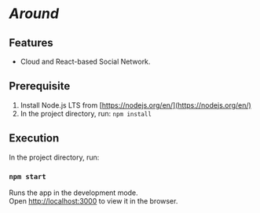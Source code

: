 # **_Around_**

## Features
* Cloud and React-based Social Network.

## Prerequisite
1. Install Node.js LTS from [https://nodejs.org/en/](https://nodejs.org/en/)
2. In the project directory, run: `npm install`

## Execution
In the project directory, run:
### `npm start`
Runs the app in the development mode.<br>
Open [http://localhost:3000](http://localhost:3000) to view it in the browser.
